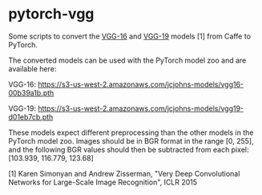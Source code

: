 # pytorch-vgg

Some scripts to convert the [VGG-16](https://gist.github.com/ksimonyan/211839e770f7b538e2d8)
and [VGG-19](https://gist.github.com/ksimonyan/3785162f95cd2d5fee77#file-readme-md) models [1] from Caffe to PyTorch.

The converted models can be used with the PyTorch model zoo and are available here:

VGG-16: https://s3-us-west-2.amazonaws.com/jcjohns-models/vgg16-00b39a1b.pth

VGG-19: https://s3-us-west-2.amazonaws.com/jcjohns-models/vgg19-d01eb7cb.pth

These models expect different preprocessing than the other models in the PyTorch model zoo.
Images should be in BGR format in the range [0, 255], and the following BGR values should then be
subtracted from each pixel: [103.939, 116.779, 123.68]

[1] Karen Simonyan and Andrew Zisserman, "Very Deep Convolutional Networks for Large-Scale Image Recognition", ICLR 2015
